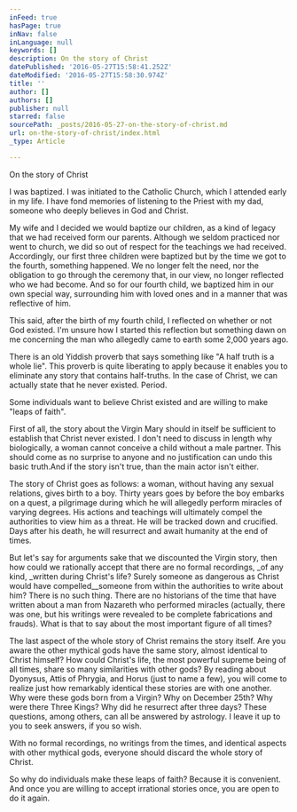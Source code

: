 ```yaml
---
inFeed: true
hasPage: true
inNav: false
inLanguage: null
keywords: []
description: On the story of Christ
datePublished: '2016-05-27T15:58:41.252Z'
dateModified: '2016-05-27T15:58:30.974Z'
title: ''
author: []
authors: []
publisher: null
starred: false
sourcePath: _posts/2016-05-27-on-the-story-of-christ.md
url: on-the-story-of-christ/index.html
_type: Article

---
```

On the story of Christ

I was baptized. I was initiated to the Catholic Church, which I attended early in my life. I have fond memories of listening to the Priest with my dad, someone who deeply believes in God and Christ.

My wife and I decided we would baptize our children, as a kind of legacy that we had received form our parents. Although we seldom practiced nor went to church, we did so out of respect for the teachings we had received. Accordingly, our first three children were baptized but by the time we got to the fourth, something happened. We no longer felt the need, nor the obligation to go through the ceremony that, in our view, no longer reflected who we had become. And so for our fourth child, we baptized him in our own special way, surrounding him with loved ones and in a manner that was reflective of him.

This said, after the birth of my fourth child, I reflected on whether or not God existed. I'm unsure how I started this reflection but something dawn on me concerning the man who allegedly came to earth some 2,000 years ago.

There is an old Yiddish proverb that says something like "A half truth is a whole lie". This proverb is quite liberating to apply because it enables you to eliminate any story that contains half-truths. In the case of Christ, we can actually state that he never existed. Period.

Some individuals want to believe Christ existed and are willing to make "leaps of faith".

First of all, the story about the Virgin Mary should in itself be sufficient to establish that Christ never existed. I don't need to discuss in length why biologically, a woman cannot conceive a child without a male partner. This should come as no surprise to anyone and no justification can undo this basic truth.And if the story isn't true, than the main actor isn't either.

The story of Christ goes as follows: a woman, without having any sexual relations, gives birth to a boy. Thirty years goes by before the boy embarks on a quest, a pilgrimage during which he will allegedly perform miracles of varying degrees. His actions and teachings will ultimately compel the authorities to view him as a threat. He will be tracked down and crucified. Days after his death, he will resurrect and await humanity at the end of times.

But let's say for arguments sake that we discounted the Virgin story, then how could we rationally accept that there are no formal recordings, _of any kind, _written during Christ's life? Surely someone as dangerous as Christ would have compelled__someone from within the authorities to write about him? There is no such thing. There are no historians of the time that have written about a man from Nazareth who performed miracles (actually, there was one, but his writings were revealed to be complete fabrications and frauds). What is that to say about the most important figure of all times?

The last aspect of the whole story of Christ remains the story itself. Are you aware the other mythical gods have the same story, almost identical to Christ himself? How could Christ's life, the most powerful supreme being of all times, share so many similarities with other gods? By reading about Dyonysus, Attis of Phrygia, and Horus (just to name a few), you will come to realize just how remarkably identical these stories are with one another. Why were these gods born from a Virgin? Why on December 25th? Why were there Three Kings? Why did he resurrect after three days? These questions, among others, can all be answered by astrology. I leave it up to you to seek answers, if you so wish.

With no formal recordings, no writings from the times, and identical aspects with other mythical gods, everyone should discard the whole story of Christ.

So why do individuals make these leaps of faith? Because it is convenient. And once you are willing to accept irrational stories once, you are open to do it again.